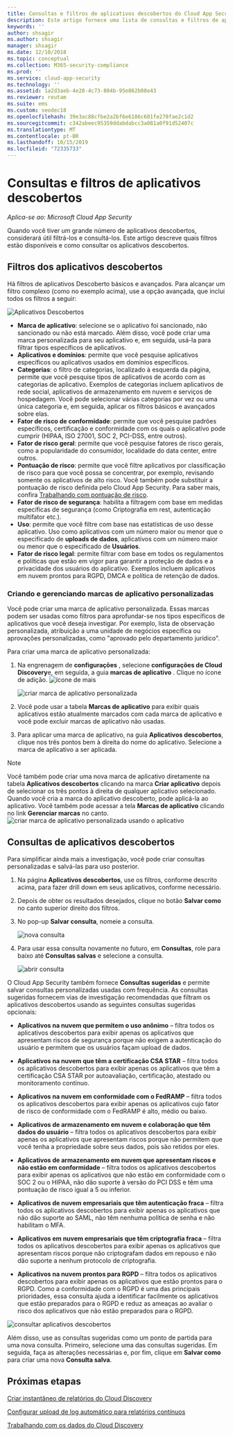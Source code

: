```yaml
---
title: Consultas e filtros de aplicativos descobertos do Cloud App Security
description: Este artigo fornece uma lista de consultas e filtros de aplicativos descobertos do Cloud App Security e explica como trabalhar com eles.
keywords: ''
author: shsagir
ms.author: shsagir
manager: shsagir
ms.date: 12/10/2018
ms.topic: conceptual
ms.collection: M365-security-compliance
ms.prod: ''
ms.service: cloud-app-security
ms.technology: ''
ms.assetid: 1a2d3aeb-4e28-4c73-804b-95e862b08e43
ms.reviewer: reutam
ms.suite: ems
ms.custom: seodec18
ms.openlocfilehash: 39e3ac88cfbe2a2bf6e6186c601fe278fae2c1d2
ms.sourcegitcommit: c342abeec95359ddabdabcc3a081a0f91d52407c
ms.translationtype: MT
ms.contentlocale: pt-BR
ms.lasthandoff: 10/15/2019
ms.locfileid: "72335733"
---
```

# <a name="discovered-app-filters-and-queries"></a>Consultas e filtros de aplicativos descobertos

*Aplica-se ao: Microsoft Cloud App Security*

Quando você tiver um grande número de aplicativos descobertos, considerará útil filtrá-los e consultá-los. Este artigo descreve quais filtros estão disponíveis e como consultar os aplicativos descobertos.  

## <a name="discovered-app-filters"></a>Filtros dos aplicativos descobertos

Há filtros de aplicativos Descoberto básicos e avançados. Para alcançar um filtro complexo (como no exemplo acima), use a opção avançada, que inclui todos os filtros a seguir:

![Aplicativos Descobertos](./media/discovered-apps.png)  


- **Marca de aplicativo**: selecione se o aplicativo foi sancionado, não sancionado ou não está marcado. Além disso, você pode criar uma marca personalizada para seu aplicativo e, em seguida, usá-la para filtrar tipos específicos de aplicativos. 
- **Aplicativos e domínios**: permite que você pesquise aplicativos específicos ou aplicativos usados em domínios específicos. 
- **Categorias**: o filtro de categorias, localizado à esquerda da página, permite que você pesquise tipos de aplicativos de acordo com as categorias de aplicativo. Exemplos de categorias incluem aplicativos de rede social, aplicativos de armazenamento em nuvem e serviços de hospedagem. Você pode selecionar várias categorias por vez ou uma única categoria e, em seguida, aplicar os filtros básicos e avançados sobre elas.
- **Fator de risco de conformidade**: permite que você pesquise padrões específicos, certificação e conformidade com os quais o aplicativo pode cumprir (HIPAA, ISO 27001, SOC 2, PCI-DSS, entre outros).
- **Fator de risco geral**: permite que você pesquise fatores de risco gerais, como a popularidade do consumidor, localidade do data center, entre outros.
- **Pontuação de risco**: permite que você filtre aplicativos por classificação de risco para que você possa se concentrar, por exemplo, revisando somente os aplicativos de alto risco. Você também pode substituir a pontuação de risco definida pelo Cloud App Security. Para saber mais, confira [Trabalhando com pontuação de risco](risk-score.md).
- **Fator de risco de segurança**: habilita a filtragem com base em medidas específicas de segurança (como Criptografia em rest, autenticação multifator etc.).
- **Uso**: permite que você filtre com base nas estatísticas de uso desse aplicativo. Uso como aplicativos com um número maior ou menor que o especificado de **uploads de dados**, aplicativos com um número maior ou menor que o especificado de **Usuários**.
- **Fator de risco legal**: permite filtrar com base em todos os regulamentos e políticas que estão em vigor para garantir a proteção de dados e a privacidade dos usuários do aplicativo. Exemplos incluem aplicativos em nuvem prontos para RGPD, DMCA e política de retenção de dados.

### <a name="creating-and-managing-custom-app-tags"></a>Criando e gerenciando marcas de aplicativo personalizadas

Você pode criar uma marca de aplicativo personalizada. Essas marcas podem ser usadas como filtros para aprofundar-se nos tipos específicos de aplicativos que você deseja investigar. Por exemplo, lista de observação personalizada, atribuição a uma unidade de negócios específica ou aprovações personalizadas, como "aprovado pelo departamento jurídico".

Para criar uma marca de aplicativo personalizada:

1. Na engrenagem de **configurações** , selecione **configurações de Cloud Discovery**e, em seguida, a guia **marcas de aplicativo** . Clique no ícone de adição. ![ícone de mais](./media/plus-icon.png)

   ![criar marca de aplicativo personalizada](./media/create-app-tag.png)

2. Você pode usar a tabela **Marcas de aplicativo** para exibir quais aplicativos estão atualmente marcados com cada marca de aplicativo e você pode excluir marcas de aplicativo não usadas.

3. Para aplicar uma marca de aplicativo, na guia **Aplicativos descobertos**, clique nos três pontos bem à direita do nome do aplicativo. Selecione a marca de aplicativo a ser aplicada. 

> [!NOTE]
>Você também pode criar uma nova marca de aplicativo diretamente na tabela **Aplicativos descobertos** clicando na marca **Criar aplicativo** depois de selecionar os três pontos à direita de qualquer aplicativo selecionado. Quando você cria a marca do aplicativo descoberto, pode aplicá-la ao aplicativo. Você também pode acessar a tela **Marcas de aplicativo** clicando no link **Gerenciar marcas** no canto.
> ![criar marca de aplicativo personalizada usando o aplicativo](./media/create-app-tag-from-app.png)

## <a name="discovered-app-queries"></a>Consultas de aplicativos descobertos

Para simplificar ainda mais a investigação, você pode criar consultas personalizadas e salvá-las para uso posterior. 

1. Na página **Aplicativos descobertos**, use os filtros, conforme descrito acima, para fazer drill down em seus aplicativos, conforme necessário. 

2. Depois de obter os resultados desejados, clique no botão **Salvar como** no canto superior direito dos filtros. 

3. No pop-up **Salvar consulta**, nomeie a consulta.

   ![nova consulta](./media/new-query.png)

4. Para usar essa consulta novamente no futuro, em **Consultas**, role para baixo até **Consultas salvas** e selecione a consulta. 

   ![abrir consulta](./media/discovered-app-query.png)


O Cloud App Security também fornece **Consultas sugeridas** e permite salvar consultas personalizadas usadas com frequência. As consultas sugeridas fornecem vias de investigação recomendadas que filtram os aplicativos descobertos usando as seguintes consultas sugeridas opcionais:

 - **Aplicativos na nuvem que permitem o uso anônimo** – filtra todos os aplicativos descobertos para exibir apenas os aplicativos que apresentam riscos de segurança porque não exigem a autenticação do usuário e permitem que os usuários façam upload de dados.

 - **Aplicativos na nuvem que têm a certificação CSA STAR** – filtra todos os aplicativos descobertos para exibir apenas os aplicativos que têm a certificação CSA STAR por autoavaliação, certificação, atestado ou monitoramento contínuo.

 - **Aplicativos na nuvem em conformidade com o FedRAMP** – filtra todos os aplicativos descobertos para exibir apenas os aplicativos cujo fator de risco de conformidade com o FedRAMP é alto, médio ou baixo. 

 - **Aplicativos de armazenamento em nuvem e colaboração que têm dados do usuário** – filtra todos os aplicativos descobertos para exibir apenas os aplicativos que apresentam riscos porque não permitem que você tenha a propriedade sobre seus dados, pois são retidos por eles.

 - **Aplicativos de armazenamento em nuvem que apresentam riscos e não estão em conformidade** – filtra todos os aplicativos descobertos para exibir apenas os aplicativos que não estão em conformidade com o SOC 2 ou o HIPAA, não dão suporte à versão do PCI DSS e têm uma pontuação de risco igual a 5 ou inferior.

 - **Aplicativos de nuvem empresariais que têm autenticação fraca** – filtra todos os aplicativos descobertos para exibir apenas os aplicativos que não dão suporte ao SAML, não têm nenhuma política de senha e não habilitam o MFA.

 - **Aplicativos em nuvem empresariais que têm criptografia fraca** – filtra todos os aplicativos descobertos para exibir apenas os aplicativos que apresentam riscos porque não criptografam dados em repouso e não dão suporte a nenhum protocolo de criptografia.

- **Aplicativos na nuvem prontos para RGPD** – filtra todos os aplicativos descobertos para exibir apenas os aplicativos que estão prontos para o RGPD. Como a conformidade com o RGPD é uma das principais prioridades, essa consulta ajuda a identificar facilmente os aplicativos que estão preparados para o RGPD e reduz as ameaças ao avaliar o risco dos aplicativos que não estão preparados para o RGPD.
 
![consultar aplicativos descobertos](./media/queries-discovered-apps.png)

 
Além disso, use as consultas sugeridas como um ponto de partida para uma nova consulta. Primeiro, selecione uma das consultas sugeridas. Em seguida, faça as alterações necessárias e, por fim, clique em **Salvar como** para criar uma nova **Consulta salva**.


## <a name="next-steps"></a>Próximas etapas
 
[Criar instantâneo de relatórios do Cloud Discovery](create-snapshot-cloud-discovery-reports.md)

[Configurar upload de log automático para relatórios contínuos](configure-automatic-log-upload-for-continuous-reports.md)

[Trabalhando com os dados do Cloud Discovery](working-with-cloud-discovery-data.md)

